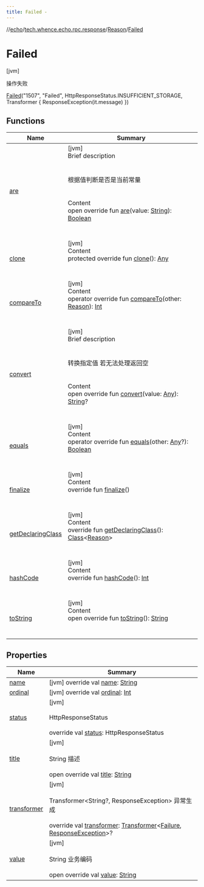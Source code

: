 ```yaml
---
title: Failed -
---
```

//[echo](../../../index.md)/[tech.whence.echo.rpc.response](../../index.md)/[Reason](../index.md)/[Failed](index.md)



# Failed  
 [jvm] 

操作失败

[Failed](index.md)("1507", "Failed", HttpResponseStatus.INSUFFICIENT_STORAGE, Transformer {
    ResponseException(it.message)
  })  
  
   


## Functions  
  
|  Name|  Summary| 
|---|---|
| [are](../../../tech.whence.echo.container.constant/-string-const/are.md)| [jvm]  <br>Brief description  <br><br><br>根据值判断是否是当前常量<br><br>  <br>Content  <br>open override fun [are](../../../tech.whence.echo.container.constant/-string-const/are.md)(value: [String](https://kotlinlang.org/api/latest/jvm/stdlib/kotlin/-string/index.html)): [Boolean](https://kotlinlang.org/api/latest/jvm/stdlib/kotlin/-boolean/index.html)  <br><br><br>
| [clone](../../../tech.whence.echo.webclient.response/-response-mocker/-purpose/-p-a-r-s-e-d/index.md#kotlin/Enum/clone/#/PointingToDeclaration/)| [jvm]  <br>Content  <br>protected override fun [clone](../../../tech.whence.echo.webclient.response/-response-mocker/-purpose/-p-a-r-s-e-d/index.md#kotlin/Enum/clone/#/PointingToDeclaration/)(): [Any](https://kotlinlang.org/api/latest/jvm/stdlib/kotlin/-any/index.html)  <br><br><br>
| [compareTo](../-unoperatable/index.md#kotlin/Enum/compareTo/#tech.whence.echo.rpc.response.Reason/PointingToDeclaration/)| [jvm]  <br>Content  <br>operator override fun [compareTo](../-unoperatable/index.md#kotlin/Enum/compareTo/#tech.whence.echo.rpc.response.Reason/PointingToDeclaration/)(other: [Reason](../index.md)): [Int](https://kotlinlang.org/api/latest/jvm/stdlib/kotlin/-int/index.html)  <br><br><br>
| [convert](../../../tech.whence.echo.container.constant/-string-const/convert.md)| [jvm]  <br>Brief description  <br><br><br>转换指定值 若无法处理返回空<br><br>  <br>Content  <br>open override fun [convert](../../../tech.whence.echo.container.constant/-string-const/convert.md)(value: [Any](https://kotlinlang.org/api/latest/jvm/stdlib/kotlin/-any/index.html)): [String](https://kotlinlang.org/api/latest/jvm/stdlib/kotlin/-string/index.html)?  <br><br><br>
| [equals](../../../tech.whence.echo.webclient.response/-response-mocker/-purpose/-p-a-r-s-e-d/index.md#kotlin/Enum/equals/#kotlin.Any?/PointingToDeclaration/)| [jvm]  <br>Content  <br>operator override fun [equals](../../../tech.whence.echo.webclient.response/-response-mocker/-purpose/-p-a-r-s-e-d/index.md#kotlin/Enum/equals/#kotlin.Any?/PointingToDeclaration/)(other: [Any](https://kotlinlang.org/api/latest/jvm/stdlib/kotlin/-any/index.html)?): [Boolean](https://kotlinlang.org/api/latest/jvm/stdlib/kotlin/-boolean/index.html)  <br><br><br>
| [finalize](../../../tech.whence.echo.webclient.response/-response-mocker/-purpose/-p-a-r-s-e-d/index.md#kotlin/Enum/finalize/#/PointingToDeclaration/)| [jvm]  <br>Content  <br>override fun [finalize](../../../tech.whence.echo.webclient.response/-response-mocker/-purpose/-p-a-r-s-e-d/index.md#kotlin/Enum/finalize/#/PointingToDeclaration/)()  <br><br><br>
| [getDeclaringClass](../../../tech.whence.echo.webclient.response/-response-mocker/-purpose/-p-a-r-s-e-d/index.md#kotlin/Enum/getDeclaringClass/#/PointingToDeclaration/)| [jvm]  <br>Content  <br>override fun [getDeclaringClass](../../../tech.whence.echo.webclient.response/-response-mocker/-purpose/-p-a-r-s-e-d/index.md#kotlin/Enum/getDeclaringClass/#/PointingToDeclaration/)(): [Class](https://docs.oracle.com/javase/8/docs/api/java/lang/Class.html)<[Reason](../index.md)>  <br><br><br>
| [hashCode](../../../tech.whence.echo.webclient.response/-response-mocker/-purpose/-p-a-r-s-e-d/index.md#kotlin/Enum/hashCode/#/PointingToDeclaration/)| [jvm]  <br>Content  <br>override fun [hashCode](../../../tech.whence.echo.webclient.response/-response-mocker/-purpose/-p-a-r-s-e-d/index.md#kotlin/Enum/hashCode/#/PointingToDeclaration/)(): [Int](https://kotlinlang.org/api/latest/jvm/stdlib/kotlin/-int/index.html)  <br><br><br>
| [toString](../../../tech.whence.echo.webclient.response/-response-mocker/-purpose/-p-a-r-s-e-d/index.md#kotlin/Enum/toString/#/PointingToDeclaration/)| [jvm]  <br>Content  <br>open override fun [toString](../../../tech.whence.echo.webclient.response/-response-mocker/-purpose/-p-a-r-s-e-d/index.md#kotlin/Enum/toString/#/PointingToDeclaration/)(): [String](https://kotlinlang.org/api/latest/jvm/stdlib/kotlin/-string/index.html)  <br><br><br>


## Properties  
  
|  Name|  Summary| 
|---|---|
| [name](index.md#tech.whence.echo.rpc.response/Reason.Failed/name/#/PointingToDeclaration/)|  [jvm] override val [name](index.md#tech.whence.echo.rpc.response/Reason.Failed/name/#/PointingToDeclaration/): [String](https://kotlinlang.org/api/latest/jvm/stdlib/kotlin/-string/index.html)   <br>
| [ordinal](index.md#tech.whence.echo.rpc.response/Reason.Failed/ordinal/#/PointingToDeclaration/)|  [jvm] override val [ordinal](index.md#tech.whence.echo.rpc.response/Reason.Failed/ordinal/#/PointingToDeclaration/): [Int](https://kotlinlang.org/api/latest/jvm/stdlib/kotlin/-int/index.html)   <br>
| [status](index.md#tech.whence.echo.rpc.response/Reason.Failed/status/#/PointingToDeclaration/)|  [jvm] <br><br>HttpResponseStatus<br><br>override val [status](index.md#tech.whence.echo.rpc.response/Reason.Failed/status/#/PointingToDeclaration/): HttpResponseStatus   <br>
| [title](index.md#tech.whence.echo.rpc.response/Reason.Failed/title/#/PointingToDeclaration/)|  [jvm] <br><br>String 描述<br><br>open override val [title](index.md#tech.whence.echo.rpc.response/Reason.Failed/title/#/PointingToDeclaration/): [String](https://kotlinlang.org/api/latest/jvm/stdlib/kotlin/-string/index.html)   <br>
| [transformer](index.md#tech.whence.echo.rpc.response/Reason.Failed/transformer/#/PointingToDeclaration/)|  [jvm] <br><br>Transformer<String?, ResponseException> 异常生成<br><br>override val [transformer](index.md#tech.whence.echo.rpc.response/Reason.Failed/transformer/#/PointingToDeclaration/): [Transformer](../../../tech.whence.echo.function/-transformer/index.md)<[Failure](../../-failure/index.md), [ResponseException](../../../tech.whence.echo.rpc.exception/-response-exception/index.md)>?   <br>
| [value](index.md#tech.whence.echo.rpc.response/Reason.Failed/value/#/PointingToDeclaration/)|  [jvm] <br><br>String 业务编码<br><br>open override val [value](index.md#tech.whence.echo.rpc.response/Reason.Failed/value/#/PointingToDeclaration/): [String](https://kotlinlang.org/api/latest/jvm/stdlib/kotlin/-string/index.html)   <br>

